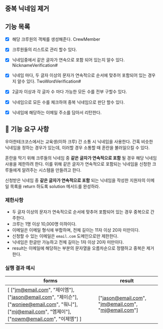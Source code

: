 ## 중복 닉네임 제거

## 기능 목록

- [x] 해당 크루원의 객체를 생성해준다. CrewMember
- [x] 크루원들의 리스트로 관리 할수 있다. 
- [x] 닉네임중에서 같은 글자가 연속으로 포함 되어 있는지 알수 있다. NicknameVerification#
- [x] 닉네임 마다, 두 글자 이상의 문자가 연속적으로 순서에 맞추어 포함되어 있는 경우지 알수 있다. TwoWordVerification#
- [x] 2글자 이상과 각 글자 수 마다 가능한 모든 수를 전부 구할수 있다.
- [x] 닉네임으로 모든 수를 체크하여 중복 닉네임으로 판단 할수 있다.
- [x] 닉네임에 해당하는 이메일 주소를 담아서 리턴한다.


## 🚀 기능 요구 사항

우아한테크코스에서는 교육생(이하 크루) 간 소통 시 닉네임을 사용한다. 
간혹 비슷한 닉네임을 정하는 경우가 있는데, 이러할 경우 소통할 때 혼란을 불러일으킬 수 있다.

혼란을 막기 위해 크루들의 닉네임 중 **같은 글자가 연속적으로 포함** 될 경우 
해당 닉네임 사용을 제한하려 한다. 이를 위해 같은 글자가 연속적으로 포함되는 닉네임을 
신청한 크루들에게 알려주는 시스템을 만들려고 한다.

신청받은 닉네임 중 **같은 글자가 연속적으로 포함** 되는 닉네임을 작성한 지원자의 
이메일 목록을 return 하도록 solution 메서드를 완성하라.

### 제한사항

- 두 글자 이상의 문자가 연속적으로 순서에 맞추어 포함되어 있는 경우 중복으로 간주한다.
- 크루는 1명 이상 10,000명 이하이다.
- 이메일은 이메일 형식에 부합하며, 전체 길이는 11자 이상 20자 미만이다.
- 신청할 수 있는 이메일은 `email.com` 도메인으로만 제한한다.
- 닉네임은 한글만 가능하고 전체 길이는 1자 이상 20자 미만이다.
- result는 이메일에 해당하는 부분의 문자열을 오름차순으로 정렬하고 중복은 제거한다.

### 실행 결과 예시

| forms | result |
| --- | --- |
| [ ["jm@email.com", "제이엠"], ["jason@email.com", "제이슨"], ["woniee@email.com", "워니"], ["mj@email.com", "엠제이"], ["nowm@email.com", "이제엠"] ] | ["jason@email.com", "jm@email.com", "mj@email.com"] |

